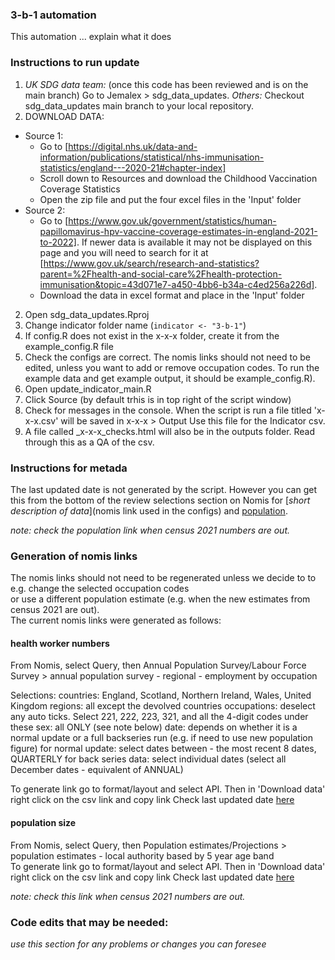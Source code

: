 ### 3-b-1 automation
  
This automation ... explain what it does
  
### Instructions to run update ###
1. *UK SDG data team:* (once this code has been reviewed and is on the main branch) Go to Jemalex > sdg_data_updates. 
   *Others:* Checkout sdg_data_updates main branch to your local repository.
2. DOWNLOAD DATA:
  - Source 1:
    - Go to [https://digital.nhs.uk/data-and-information/publications/statistical/nhs-immunisation-statistics/england---2020-21#chapter-index]
    - Scroll down to Resources and download the Childhood Vaccination Coverage Statistics
    - Open the zip file and put the four excel files in the 'Input' folder
  - Source 2:
    - Go to [https://www.gov.uk/government/statistics/human-papillomavirus-hpv-vaccine-coverage-estimates-in-england-2021-to-2022]. If newer data is available it may not be displayed on this page and you will need to search for it at [https://www.gov.uk/search/research-and-statistics?parent=%2Fhealth-and-social-care%2Fhealth-protection-immunisation&topic=43d071e7-a450-4bb6-b34a-c4ed256a226d].
    - Download the data in excel format and place in the 'Input' folder
2. Open sdg_data_updates.Rproj  
3. Change indicator folder name (`indicator <- "3-b-1"`)
4. If config.R does not exist in the x-x-x folder, create it from the example_config.R file  
5. Check the configs are correct. The nomis links should not need to be edited, unless you want to add or remove occupation codes. 
To run the example data and get example output, it should be example_config.R).   
6. Open update_indicator_main.R  
7. Click Source (by default trhis is in top right of the script window)  
8. Check for messages in the console. When the script is run a file titled 'x-x-x.csv' will be saved in x-x-x > Output 
   Use this file for the Indicator csv.  
10. A file called <date>_x-x-x_checks.html will also be in the outputs folder. Read through this as a QA of the csv.  

### Instructions for metada ###
The last updated date is not generated by the script. However you can get this from the bottom of the review selections section
on Nomis for [*short description of data*](nomis link used in the configs) and
[population](https://www.nomisweb.co.uk/query/construct/summary.asp?mode=construct&version=0&dataset=31).  
    
*note: check the population link when census 2021 numbers are out.*
  
### Generation of nomis links ###
The nomis links should not need to be regenerated unless we decide to to e.g. change the selected occupation codes  
or use a different population estimate (e.g. when the new estimates from census 2021 are out).  
The current nomis links were generated as follows:

#### health worker numbers ####
From Nomis, select Query, then Annual Population Survey/Labour Force Survey >  annual population survey - regional - employment by occupation   
  
Selections:
   countries: England, Scotland, Northern Ireland, Wales, United Kingdom
   regions: all except the devolved countries
   occupations: deselect any auto ticks. Select 221, 222, 223, 321, and all the 4-digit codes under these
   sex: all ONLY (see note below)
   date: depends on whether it is a normal update or a full backseries run (e.g. if need to use new population figure)
         for normal update: select dates between - the most recent 8 dates, QUARTERLY 
         for back series data: select individual dates (select all December dates - equivalent of ANNUAL)

To generate link go to format/layout and select API. Then in 'Download data' right click on the csv link and copy link
Check last updated date [here](https://www.nomisweb.co.uk/query/construct/summary.asp?mode=construct&version=0&dataset=168)

#### population size ####
From Nomis, select Query, then Population estimates/Projections > population estimates - local authority based by 5 year age band  
To generate link go to format/layout and select API. Then in 'Download data' right click on the csv link and copy link
Check last updated date [here](https://www.nomisweb.co.uk/query/construct/summary.asp?mode=construct&version=0&dataset=31)  
  
*note: check this link when census 2021 numbers are out.*  
  
### Code edits that may be needed: ###  
*use this section for any problems or changes you can foresee*
  
